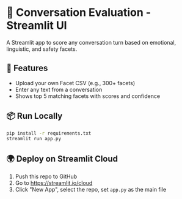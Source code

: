 # 🧠 Conversation Evaluation - Streamlit UI

A Streamlit app to score any conversation turn based on emotional, linguistic, and safety facets.

## 🚀 Features
- Upload your own Facet CSV (e.g., 300+ facets)
- Enter any text from a conversation
- Shows top 5 matching facets with scores and confidence

## 📦 Run Locally

```bash
pip install -r requirements.txt
streamlit run app.py
```

## 🌍 Deploy on Streamlit Cloud
1. Push this repo to GitHub
2. Go to https://streamlit.io/cloud
3. Click "New App", select the repo, set `app.py` as the main file